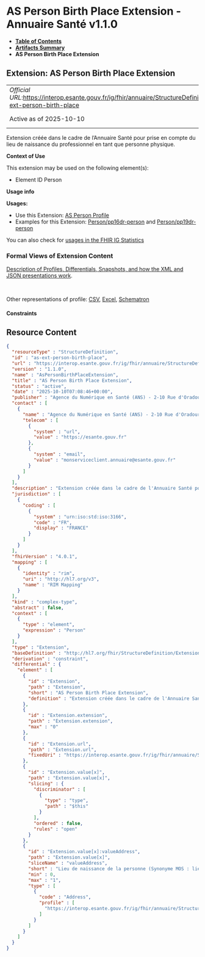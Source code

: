 # AS Person Birth Place Extension - Annuaire Santé v1.1.0

* [**Table of Contents**](toc.md)
* [**Artifacts Summary**](artifacts.md)
* **AS Person Birth Place Extension**

## Extension: AS Person Birth Place Extension 

| | |
| :--- | :--- |
| *Official URL*:https://interop.esante.gouv.fr/ig/fhir/annuaire/StructureDefinition/as-ext-person-birth-place | *Version*:1.1.0 |
| Active as of 2025-10-10 | *Computable Name*:AsPersonBirthPlaceExtension |

Extension créée dans le cadre de l’Annuaire Santé pour prise en compte du lieu de naissance du professionnel en tant que personne physique.

**Context of Use**

This extension may be used on the following element(s):

* Element ID Person

**Usage info**

**Usages:**

* Use this Extension: [AS Person Profile](StructureDefinition-as-person.md)
* Examples for this Extension: [Person/pp16dr-person](Person-pp16dr-person.md) and [Person/pp19dr-person](Person-pp19dr-person.md)

You can also check for [usages in the FHIR IG Statistics](https://packages2.fhir.org/xig/ans.fhir.fr.annuaire|current/StructureDefinition/as-ext-person-birth-place)

### Formal Views of Extension Content

 [Description of Profiles, Differentials, Snapshots, and how the XML and JSON presentations work](http://build.fhir.org/ig/FHIR/ig-guidance/readingIgs.html#structure-definitions). 

 

Other representations of profile: [CSV](StructureDefinition-as-ext-person-birth-place.csv), [Excel](StructureDefinition-as-ext-person-birth-place.xlsx), [Schematron](StructureDefinition-as-ext-person-birth-place.sch) 

#### Constraints



## Resource Content

```json
{
  "resourceType" : "StructureDefinition",
  "id" : "as-ext-person-birth-place",
  "url" : "https://interop.esante.gouv.fr/ig/fhir/annuaire/StructureDefinition/as-ext-person-birth-place",
  "version" : "1.1.0",
  "name" : "AsPersonBirthPlaceExtension",
  "title" : "AS Person Birth Place Extension",
  "status" : "active",
  "date" : "2025-10-10T07:08:46+00:00",
  "publisher" : "Agence du Numérique en Santé (ANS) - 2-10 Rue d'Oradour-sur-Glane, 75015 Paris",
  "contact" : [
    {
      "name" : "Agence du Numérique en Santé (ANS) - 2-10 Rue d'Oradour-sur-Glane, 75015 Paris",
      "telecom" : [
        {
          "system" : "url",
          "value" : "https://esante.gouv.fr"
        },
        {
          "system" : "email",
          "value" : "monserviceclient.annuaire@esante.gouv.fr"
        }
      ]
    }
  ],
  "description" : "Extension créée dans le cadre de l'Annuaire Santé pour prise en compte du lieu de naissance du professionnel en tant que personne physique.",
  "jurisdiction" : [
    {
      "coding" : [
        {
          "system" : "urn:iso:std:iso:3166",
          "code" : "FR",
          "display" : "FRANCE"
        }
      ]
    }
  ],
  "fhirVersion" : "4.0.1",
  "mapping" : [
    {
      "identity" : "rim",
      "uri" : "http://hl7.org/v3",
      "name" : "RIM Mapping"
    }
  ],
  "kind" : "complex-type",
  "abstract" : false,
  "context" : [
    {
      "type" : "element",
      "expression" : "Person"
    }
  ],
  "type" : "Extension",
  "baseDefinition" : "http://hl7.org/fhir/StructureDefinition/Extension",
  "derivation" : "constraint",
  "differential" : {
    "element" : [
      {
        "id" : "Extension",
        "path" : "Extension",
        "short" : "AS Person Birth Place Extension",
        "definition" : "Extension créée dans le cadre de l'Annuaire Santé pour prise en compte du lieu de naissance du professionnel en tant que personne physique."
      },
      {
        "id" : "Extension.extension",
        "path" : "Extension.extension",
        "max" : "0"
      },
      {
        "id" : "Extension.url",
        "path" : "Extension.url",
        "fixedUri" : "https://interop.esante.gouv.fr/ig/fhir/annuaire/StructureDefinition/as-ext-person-birth-place"
      },
      {
        "id" : "Extension.value[x]",
        "path" : "Extension.value[x]",
        "slicing" : {
          "discriminator" : [
            {
              "type" : "type",
              "path" : "$this"
            }
          ],
          "ordered" : false,
          "rules" : "open"
        }
      },
      {
        "id" : "Extension.value[x]:valueAddress",
        "path" : "Extension.value[x]",
        "sliceName" : "valueAddress",
        "short" : "Lieu de naissance de la personne (Synonyme MOS : lieuNaissance).",
        "min" : 0,
        "max" : "1",
        "type" : [
          {
            "code" : "Address",
            "profile" : [
              "https://interop.esante.gouv.fr/ig/fhir/annuaire/StructureDefinition/as-address-extended"
            ]
          }
        ]
      }
    ]
  }
}

```
